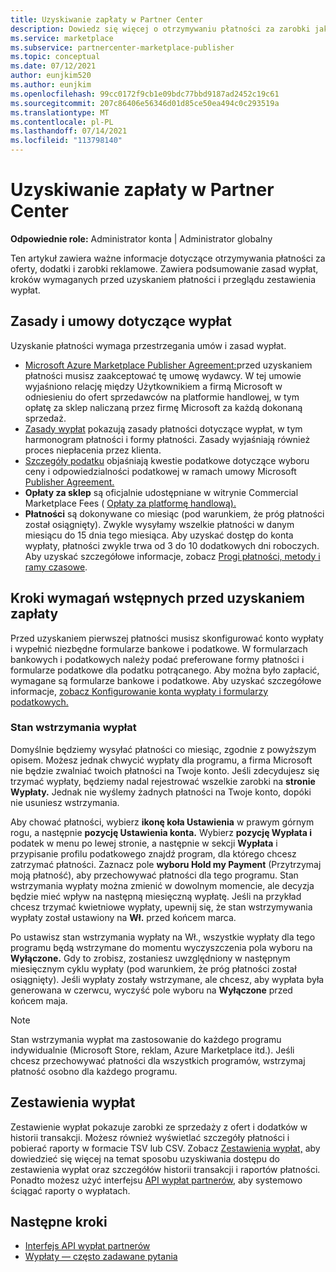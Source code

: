 ```yaml
---
title: Uzyskiwanie zapłaty w Partner Center
description: Dowiedz się więcej o otrzymywaniu płatności za zarobki jako partner firmy Microsoft, na przykład za pośrednictwem ofert platformy handlowej, programów zachęt i Dostawca rozwiązań w chmurze programu. Obejmuje zasady wypłat, stan wstrzymania wypłaty i zestawienia wypłat.
ms.service: marketplace
ms.subservice: partnercenter-marketplace-publisher
ms.topic: conceptual
ms.date: 07/12/2021
author: eunjkim520
ms.author: eunjkim
ms.openlocfilehash: 99cc0172f9cb1e09bdc77bbd9187ad2452c19c61
ms.sourcegitcommit: 207c86406e56346d01d85ce50ea494c0c293519a
ms.translationtype: MT
ms.contentlocale: pl-PL
ms.lasthandoff: 07/14/2021
ms.locfileid: "113798140"
---
```

# <a name="getting-paid-in-partner-center"></a>Uzyskiwanie zapłaty w Partner Center

**Odpowiednie role:** Administrator konta | Administrator globalny

Ten artykuł zawiera ważne informacje dotyczące otrzymywania płatności za oferty, dodatki i zarobki reklamowe. Zawiera podsumowanie zasad wypłat, kroków wymaganych przed uzyskaniem płatności i przeglądu zestawienia wypłat.

## <a name="payout-policies-and-agreements"></a>Zasady i umowy dotyczące wypłat

Uzyskanie płatności wymaga przestrzegania umów i zasad wypłat.

- [Microsoft Azure Marketplace Publisher Agreement:](/legal/marketplace/msft-publisher-agreement)przed uzyskaniem płatności musisz zaakceptować tę umowę wydawcy. W tej umowie wyjaśniono relację między Użytkownikiem a firmą Microsoft w odniesieniu do ofert sprzedawców na platformie handlowej, w tym opłatę za sklep naliczaną przez firmę Microsoft za każdą dokonaną sprzedaż.
- [Zasady wypłat](payout-policy-details.md) pokazują zasady płatności dotyczące wypłat, w tym harmonogram płatności i formy płatności. Zasady wyjaśniają również proces niepłacenia przez klienta.
- [Szczegóły podatku](tax-details-marketplace.md) objaśniają kwestie podatkowe dotyczące wyboru ceny i odpowiedzialności podatkowej w ramach umowy Microsoft [Publisher Agreement.](/legal/marketplace/msft-publisher-agreement)
- **Opłaty za sklep** są oficjalnie udostępniane w witrynie Commercial Marketplace Fees ( [Opłaty za platformę handlową).](/azure/marketplace/marketplace-commercial-transaction-capabilities-and-considerations)
- **Płatności** są dokonywane co miesiąc (pod warunkiem, że próg płatności został osiągnięty). Zwykle wysyłamy wszelkie płatności w danym miesiącu do 15 dnia tego miesiąca. Aby uzyskać dostęp do konta wypłaty, płatności zwykle trwa od 3 do 10 dodatkowych dni roboczych. Aby uzyskać szczegółowe informacje, zobacz [Progi płatności, metody i ramy czasowe](payment-thresholds-methods-timeframes.md).

## <a name="prerequisite-steps-before-getting-paid"></a>Kroki wymagań wstępnych przed uzyskaniem zapłaty

Przed uzyskaniem pierwszej płatności musisz skonfigurować konto wypłaty i wypełnić niezbędne formularze bankowe i podatkowe. W formularzach bankowych i podatkowych należy podać preferowane formy płatności i formularze podatkowe dla podatku potrącanego. Aby można było zapłacić, wymagane są formularze bankowe i podatkowe. Aby uzyskać szczegółowe informacje, [zobacz Konfigurowanie konta wypłaty i formularzy podatkowych.](set-up-your-payout-account.md)

### <a name="payout-hold-status"></a>Stan wstrzymania wypłat

Domyślnie będziemy wysyłać płatności co miesiąc, zgodnie z powyższym opisem. Możesz jednak chwycić wypłaty dla programu, a firma Microsoft nie będzie zwalniać twoich płatności na Twoje konto. Jeśli zdecydujesz się trzymać wypłaty, będziemy nadal rejestrować wszelkie zarobki na **stronie Wypłaty.** Jednak nie wyślemy żadnych płatności na Twoje konto, dopóki nie usuniesz wstrzymania.

Aby chować płatności, wybierz **ikonę koła Ustawienia** w prawym górnym rogu, a następnie **pozycję Ustawienia konta.** Wybierz **pozycję Wypłata i** podatek w menu po lewej stronie, a następnie w sekcji **Wypłata** i przypisanie profilu podatkowego znajdź program, dla którego chcesz zatrzymać płatności. Zaznacz pole **wyboru Hold my Payment** (Przytrzymaj moją płatność), aby przechowywać płatności dla tego programu. Stan wstrzymania wypłaty można zmienić w dowolnym momencie, ale decyzja będzie mieć wpływ na następną miesięczną wypłatę. Jeśli na przykład chcesz trzymać kwietniowe wypłaty, upewnij się, że stan wstrzymywania wypłaty został ustawiony na **Wł.** przed końcem marca.

Po ustawisz stan wstrzymania wypłaty na Wł., wszystkie wypłaty dla tego programu będą wstrzymane do momentu wyczyszczenia pola wyboru na **Wyłączone.** Gdy to zrobisz, zostaniesz uwzględniony w następnym miesięcznym cyklu wypłaty (pod warunkiem, że próg płatności został osiągnięty). Jeśli wypłaty zostały wstrzymane, ale chcesz, aby wypłata była generowana w czerwcu, wyczyść pole wyboru na **Wyłączone** przed końcem maja.

>[!Note]
> Stan wstrzymania wypłat ma zastosowanie do każdego programu indywidualnie (Microsoft Store, reklam, Azure Marketplace itd.). Jeśli chcesz przechowywać płatności dla wszystkich programów, wstrzymaj płatność osobno dla każdego programu.

## <a name="payout-statements"></a>Zestawienia wypłat

Zestawienie wypłat pokazuje zarobki ze sprzedaży z ofert i dodatków w historii transakcji. Możesz również wyświetlać szczegóły płatności i pobierać raporty w formacie TSV lub CSV. Zobacz [Zestawienia wypłat,](payout-statement.md) aby dowiedzieć się więcej na temat sposobu uzyskiwania dostępu do zestawienia wypłat oraz szczegółów historii transakcji i raportów płatności. Ponadto możesz użyć interfejsu [API wypłat partnerów,](https://apidocs.microsoft.com/services/partnerpayouts) aby systemowo ściągać raporty o wypłatach.

## <a name="next-steps"></a>Następne kroki

- [Interfejs API wypłat partnerów](https://apidocs.microsoft.com/services/partnerpayouts)
- [Wypłaty — często zadawane pytania](payout-faq.yml)
